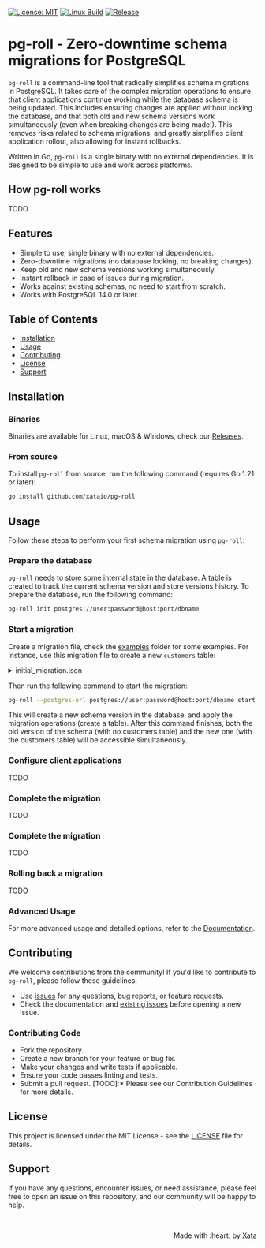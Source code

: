 [![License: MIT](https://img.shields.io/badge/License-MIT-green.svg)](https://opensource.org/licenses/MIT)
[![Linux Build](https://github.com/xataio/pg-roll/actions/workflows/build.yml/badge.svg)](https://github.com/xataio/pg-roll/actions?query=branch%3Amain)
[![Release](https://img.shields.io/github/release/xataio/pg-roll.svg?label=Release)](https://github.com/xataio/pg-roll/releases)

# pg-roll - Zero-downtime schema migrations for PostgreSQL

`pg-roll` is a command-line tool that radically simplifies schema migrations in PostgreSQL. It takes care of the complex migration operations to ensure that client applications continue working while the database schema is being updated. This includes ensuring changes are applied without locking the database, and that both old and new schema versions work simultaneously (even when breaking changes are being made!). This removes risks related to schema migrations, and greatly simplifies client application rollout, also allowing for instant rollbacks.

Written in Go, `pg-roll` is a single binary with no external dependencies. It is designed to be simple to use and work across platforms.

## How pg-roll works

TODO

## Features

- Simple to use, single binary with no external dependencies.
- Zero-downtime migrations (no database locking, no breaking changes).
- Keep old and new schema versions working simultaneously.
- Instant rollback in case of issues during migration.
- Works against existing schemas, no need to start from scratch.
- Works with PostgreSQL 14.0 or later.

## Table of Contents

- [Installation](#installation)
- [Usage](#usage)
- [Contributing](#contributing)
- [License](#license)
- [Support](#support)

## Installation

### Binaries

Binaries are available for Linux, macOS & Windows, check our [Releases](releases).

### From source

To install `pg-roll` from source, run the following command (requires Go 1.21 or later):

```sh
go install github.com/xataio/pg-roll
```

## Usage

Follow these steps to perform your first schema migration using `pg-roll`:

### Prepare the database

`pg-roll` needs to store some internal state in the database. A table is created to track the current schema version and store versions history. To prepare the database, run the following command:

```sh
pg-roll init postgres://user:password@host:port/dbname
```

### Start a migration

Create a migration file, check the [examples](examples) folder for some examples. For instance, use this migration file to create a new `customers` table:

<details>
  <summary>initial_migration.json</summary>

```json
{
  "name": "initial_migration",
  "operations": [
    {
      "create_table": {
        "name": "customers",
        "columns": [
          {
            "name": "id",
            "type": "integer",
            "pk": true
          },
          {
            "name": "name",
            "type": "varchar(255)",
            "unique": true
          },
          {
            "name": "bio",
            "type": "text",
            "nullable": true
          }
        ]
      }
    }
  ]
}
```
</details>

Then run the following command to start the migration:

```sh
pg-roll --postgres-url postgres://user:password@host:port/dbname start initial_migration.json
```

This will create a new schema version in the database, and apply the migration operations (create a table). After this command finishes, both the old version of the schema (with no customers table) and the new one (with the customers table) will be accessible simultaneously.

### Configure client applications

TODO

### Complete the migration

TODO

### Complete the migration

TODO

### Rolling back a migration

TODO

### Advanced Usage

For more advanced usage and detailed options, refer to the [Documentation](docs).

## Contributing

We welcome contributions from the community! If you'd like to contribute to `pg-roll`, please follow these guidelines:

* Use [issues](https://github.com/xataio/pg-roll/issues) for any questions, bug reports, or feature requests.
* Check the documentation and [existing issues](https://github.com/xataio/pg-roll/issues) before opening a new issue.

### Contributing Code
* Fork the repository.
* Create a new branch for your feature or bug fix.
* Make your changes and write tests if applicable.
* Ensure your code passes linting and tests.
* Submit a pull request.
[TODO]:* Please see our Contribution Guidelines for more details.

## License
This project is licensed under the MIT License - see the [LICENSE](LICENSE) file for details.

## Support
If you have any questions, encounter issues, or need assistance, please feel free to open an issue on this repository, and our community will be happy to help.


<br>
<p align="right">Made with :heart: by <a href="https://xata.io">Xata</a></p>
